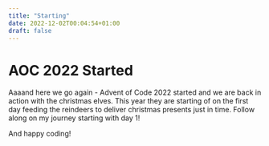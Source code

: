 ```yaml
---
title: "Starting"
date: 2022-12-02T00:04:54+01:00
draft: false
---
```


# AOC 2022 Started

Aaaand here we go again - Advent of Code 2022 started and we are back in action with the christmas elves. This year they are starting of on the first day feeding the reindeers to deliver christmas presents just in time. Follow along on my journey starting with day 1!

And happy coding!